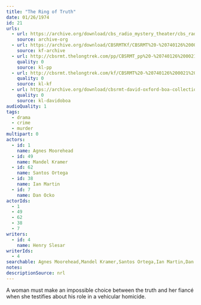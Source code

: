 ```yaml
---
title: "The Ring of Truth"
date: 01/26/1974
id: 21
urls: 
  - url: https://archive.org/download/cbs_radio_mystery_theater/cbs_radio_mystery_theater-0001-0050.zip/cbs_radio_mystery_theater-0001-0050%2Fcbsrmt_0021_the_ring_of_truth.mp3
    source: archive-org
  - url: https://archive.org/download/CBSRMTKf/CBSRMT%20-%20740126%200021%20The%20Ring%20Of%20Truth_kf.mp3
    source: kf-archive
  - url: http://cbsrmt.thelongtrek.com/pp/CBSRMT_pp%20-%20740126%200021%20The%20Ring%20of%20Truth.mp3
    quality: 0
    source: kl-pp
  - url: http://cbsrmt.thelongtrek.com/kf/CBSRMT%20-%20740126%200021%20The%20Ring%20Of%20Truth_kf.mp3
    quality: 0
    source: kl-kf
  - url: https://archive.org/download/cbsrmt-david-oxford-boa-collection/CBSRMT-740126-0021-The-Ring-of-Truth-(64-44)_kf-{BoA}.mp3
    quality: 0
    source: kl-davidoboa
audioQuality: 1
tags: 
  - drama
  - crime
  - murder
multipart: 0
actors:  
  - id: 1
    name: Agnes Moorehead  
  - id: 49
    name: Mandel Kramer  
  - id: 62
    name: Santos Ortega  
  - id: 38
    name: Ian Martin  
  - id: 7
    name: Dan Ocko
actorIds:  
  - 1  
  - 49  
  - 62  
  - 38  
  - 7
writers:  
  - id: 4
    name: Henry Slesar
writerIds:  
  - 4
searchable: Agnes Moorehead,Mandel Kramer,Santos Ortega,Ian Martin,Dan Ocko Henry Slesar
notes: 
descriptionSource: nrl
---
```

A woman must make an impossible choice between the truth and her fiancé when she testifies about his role in a vehicular homicide.